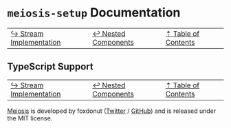 # `meiosis-setup` Documentation

| | | |
| ---- | ---- | ---- |
| [&rarrhk; Stream Implementation](setup-stream-implementation.html) | [&larrhk; Nested Components](setup-nested-components.html) | [&#8673; Table of Contents](setup-toc.html) |

## TypeScript Support

| | | |
| ---- | ---- | ---- |
| [&rarrhk; Stream Implementation](setup-stream-implementation.html) | [&larrhk; Nested Components](setup-nested-components.html) | [&#8673; Table of Contents](setup-toc.html) |

[Meiosis](https://meiosis.js.org) is developed by foxdonut ([Twitter](http://twitter.com/foxdonut00) /
[GitHub](https://github.com/foxdonut)) and is released under the MIT license.
